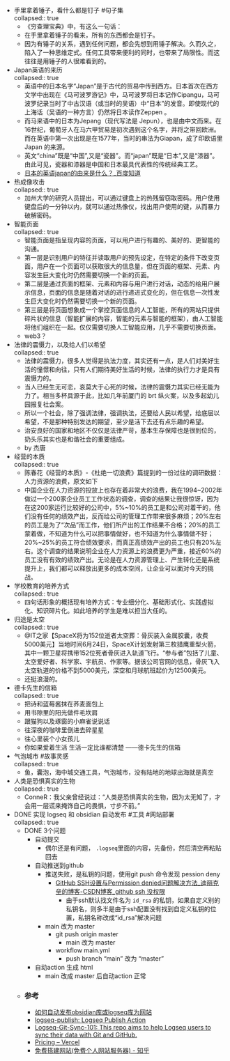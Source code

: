 - 手里拿着锤子，看什么都是钉子 #句子集  
  collapsed:: true
	- 《穷查理宝典》中，有这么一句话：
	- 在手里拿着锤子的看来，所有的东西都会是钉子。
	- 因为有锤子的关系，遇到任何问题，都会先想到用锤子解决。久而久之，陷入了一种思维定式。任何工具带来便利的同时，也带来了局限性。而这往往是用锤子的人很难看到的。
- Japan英语的来历  
  collapsed:: true
	- 英语中的日本名字“Japan”是于古代的贸易中传到西方。日本首次在西方文学中出现在《马可波罗游记》中，马可波罗将日本记作Cipangu，马可波罗纪录当时了中古汉语（或当时的吴语）中“日本”的发音。即使现代的上海话（吴语的一种方言）仍然将日本读作Zeppen 。
	- 而马来语中的日本为Jepang（现代写法是 Jepun），也是由中文而来。在16世纪，葡萄牙人在马六甲贸易是初次遇到这个名字，并将之带回欧洲。而在英语中第一次出现是在1577年，当时的串法为Giapan，成了印欧语里 Japan 的来源。
	- 英文“china”既是“中国”,又是“瓷器”。而“japan”既是“日本”,又是“漆器”。由此可见，瓷器和漆器是中国和日本最具代表性的传统经典工艺。
	- [日本的英语japan的由来是什么？_百度知道](https://zhidao.baidu.com/question/447014983.html)
- 热成像攻击  
  collapsed:: true
	- 加州大学的研究人员提出，可以通过键盘上的热残留窃取密码。用户使用键盘后的一分钟以内，就可以通过热像仪，找出用户使用的键，从而暴力破解密码。
- 智能页面  
  collapsed:: true
	- 智能页面是指呈现内容的页面，可以用户进行有趣的、美好的、更智能的沟通。
	- 第一层是识别用户的特征并读取用户的预先设定，在特定的条件下改变页面，用户在一个页面可以获取很大的信息量，但在页面的框架、元素、内容发生巨大变化时仍然需要切换一个新的页面。
	- 第二层是通过页面的框架、元素和内容与用户进行对话，动态的给用户展示信息，页面的信息是随着对话的进行递进式变化的，但在信息一次性发生巨大变化时仍然需要切换一个新的页面。
	- 第三层是将页面想象成一个掌控页面信息的人工智能，所有的网站只提供碎片状的信息（智能扩展的内容，智能的元素与智能的框架），由人工智能将他们组织在一起。仅仅需要切换人工智能应用，几乎不需要切换页面。
	- web3？
- 法律的震慑力，以及给人们以希望  
  collapsed:: true
	- 法律的震慑力，很多人觉得是执法力度，其实还有一点，是人们对美好生活的憧憬和向往，只有人们期待美好生活的时候，法律的执行力才是具有震慑力的。
	- 当人已经生无可恋，哀莫大于心死的时候，法律的震慑力其实已经无能为力了。相当多杯具源于此，比如几年前厦门的 brt 纵火案，以及多起幼儿园报复社会案。
	- 所以一个社会，除了强调法律，强调执法，还要给人民以希望，给底层以希望，不是那种特别发达的期望，至少是活下去还有点乐趣的希望。
	- 治安良好的国家和地区不仅仅是法律严苛，基本生存保障也是很到位的，奶头乐其实也是和谐社会的重要组成。
	- by 杰唐
- 经营的本质  
  collapsed:: true
	- 陈春花《经营的本质》-《杜绝一切浪费》篇提到的一份过往的调研数据：人力资源的浪费，原文如下
	- 中国企业在人力资源的投放上也存在着非常大的浪费，我在1994~2002年做过一个200家企业员工工作状态的调查，调查的结果让我很惊讶，因为在这200家运行比较好的公司中，5%~10%的员工是和公司对着干的，他们没有任何的绩效产出，反而给公司的管理工作带来很多麻烦；20%左右的员工是为了“次品”而工作，他们所产出的工作结果不合格；20%的员工蒙着做，不知道为什么可以把事情做好，也不知道为什么事情做不好；20%~25%的员工符合绩效要求，而真正高绩效产出的员工也只有20%左右。这个调查的结果说明企业在人力资源上的浪费更为严重，接近60%的员工没有有效的绩效产出。无论是在人力资源管理上、产生转化还是系统提升上，我们都可以释放出更多的成本空间，让企业可以面对今天的挑战。
- 学校教育的培养方式  
  collapsed:: true
	- 四句话形象的概括现有培养方式：专业细分化、基础形式化、实践虚拟化、知识碎片化。如此培养的学生是难以担当大任的。
- 归途是太空  
  collapsed:: true
	- @IT之家【SpaceX将为152位逝者太空葬：骨灰装入金属胶囊，收费5000美元】当地时间6月24日，SpaceX计划发射第三枚猎鹰重型火箭，其中一颗卫星将携带152位死者骨灰进入轨道飞行。“参与者”包括了儿童、太空爱好者、科学家、宇航员、作家等。据该公司官网的信息，骨灰飞入太空轨道的价格不到5000美元，深空和月球航班起价为12500美元。
	- 还挺浪漫的。
- 德卡先生的信箱  
  collapsed:: true
	- 把诗和蓝莓酱抹在荞麦面包上
	- 用书隙里的阳光做件毛坎肩
	- 跟猫狗以及琢窗的小麻雀说说话
	- 往深夜的咖啡里倒进去碎星星
	- 往心里装个小女孩儿
	- 你如果爱着生活 生活一定比谁都清楚 ——德卡先生的信箱
- 气泡城市 #故事灵感  
  collapsed:: true
	- 鱼，囊泡，海中城交通工具，气泡城市，没有陆地的地球出海就是真空
- 人类是恐惧真实的生物  
  collapsed:: true
	- ConneR：我父亲曾经说过：“人类是恐惧真实的生物，因为太无知了，才会用一层谎来掩饰自己的畏惧，寸步不前。”
- DONE 实现 logseq 和 obsidian 自动发布 #工具 #网站部署  
  collapsed:: true
	- DONE 3个问题
		- 自动提交
			- 偶尔还是有问题， `.logseq`里面的内容，先备份，然后清空再粘贴回去
		- 自动推送到github
			- 推送失败，是私钥的问题，使用git push 命令发现 pession deny
				- [GitHub SSH设置与Permission denied问题解决方法_迪丽克垒的博客-CSDN博客_github ssh 没权限](https://blog.csdn.net/sinat_39000828/article/details/120494717)
					- 由于ssh默认找文件名为 `id_rsa` 的私钥，如果自定义别的私钥名，则多半是由于ssh配置没有找到自定义私钥的位置，私钥名称改成“id_rsa”解决问题
			- main 改为 master
				- git push origin master
					- main 改为  master
				- workflow main.yml
					- push branch “main” 改为 “master”
		- 自动action 生成 html
			- main 改成 master 后自动action 正常
	- ### 参考
		- [如何自动发布obsidian库或logseq库为网站](https://fishyer.notion.site/obsidian-logseq-ab5ad3d994324cea9f5c909a70653e05)
		- [logseq-publish: Logseq Publish Action](https://github.com/pengx17/logseq-publish)
		- [Logseq-Git-Sync-101: This repo aims to help Logseq users to sync their data with Git and GitHub.](https://github.com/CharlesChiuGit/Logseq-Git-Sync-101#-for-windows-users)
		- [Pricing – Vercel](https://vercel.com/pricing)
		- [免费搭建网站(免费个人网站服务器) - 知乎](https://zhuanlan.zhihu.com/p/461496731)